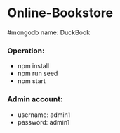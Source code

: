 # Online-Bookstore

#mongodb name: DuckBook

### Operation:

- npm install
- npm run seed
- npm start

### Admin account:

- username: admin1
- password: admin1
